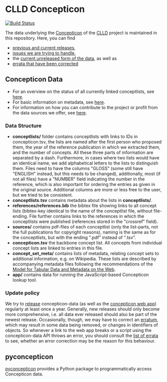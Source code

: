 # CLLD Concepticon

[![Build Status](https://travis-ci.org/clld/concepticon-data.svg?branch=master)](https://travis-ci.org/clld/concepticon-data)

The data underlying the [Concepticon](https://concepticon.clld.org) of the [CLLD](http://clld.org) project is maintained in this repository. Here, you can find 

* [previous and current releases](https://github.com/clld/concepticon-data/releases), 
* [issues we are trying to handle](https://github.com/clld/concepticon-data/issues),
* the [current unreleased form of the data](https://github.com/clld/concepticon-data/tree/master/concepticondata), as well as
* [errata that have been corrected](https://github.com/clld/concepticon-data/issues?q=label%3Aerrata+is%3Aclosed)


## Concepticon Data

* For an overview on the status of all currently linked conceptlists, see [here](https://github.com/clld/concepticon-data/blob/master/concepticondata/conceptlists/README.md).
* For basic information on metadata, see [here](https://github.com/clld/concepticon-data/blob/master/concepticondata/concept_set_meta/README.md).
* For information on how you can contribute to the project or profit from the data sources we offer, see [here](https://github.com/clld/concepticon-data/blob/master/CONTRIBUTING.md).


### Data Structure

- **conceptlists/** folder contains conceptlists with links to IDs in concepticon.tsv, the 
  lists are named after the first person who proposed them, the year of the reference publication 
  in which we extracted them, and the number of concepts. All these three parts of information 
  are separated by a dash. Furthermore, in cases where two lists would have an identical name, 
  we add alphabetical letters to the lists to distinguish them. Files need to have the columns 
  "GLOSS" (some still have "ENGLISH" instead, but this needs to be changed), additionally, most 
  (if not all files) have a "NUMBER" field indicating the number in the reference, which is also 
  important for ordering the entries as given in the original source. Additional columns are more 
  or less free to the user, but we tried to be consistent.
- **conceptlists.tsv** contains metadata about the lists in **conceptlists/**.
- **references/references.bib** the bibtex file showing links to all concept lists (bibtex-key 
  identical to the name of the conceptlist file, without file-ending. File further contains links 
  to the references  in which the conceptlists were published (references stored in the "crossref" field). 
- **sources/** contains pdf-files of each conceptlist (only the list-parts, not the full publications 
  for copyright reasons), naming is the same as for the conceptlists, but with the ending ".pdf" instead of ".tsv".
- **concepticon.tsv** the backbone concept list. All concepts from individual concept lists are linked to entries in this file.
- **concept_set_meta/** contains lists of metadata, relating concept sets to additional information, e.g. on Wikipedia. 
  These lists are described by accompanying metadata files following the recommendations of the 
  [Model for Tabular Data and Metadata on the Web](http://www.w3.org/TR/tabular-data-model/).
- **app/** contains data for running the JavaScript-based Concepticon lookup
  tool.


### Update policy

We try to [release](RELEASING.md) concepticon-data (as well as the [concepticon web app](http://concepticon.clld.org))
regularly at least once a year. Generally, new releases should only become more comprehensive, i.e. all data
ever released should also be part of the newest release. Occasionally, though, we may have to correct an
[erratum](https://github.com/clld/concepticon-data/issues?q=label%3Aerrata), which may result in some
data being removed, or changes in identifiers of objects. So whenever a link to the web app breaks or a script
using the concepticon-data API throws an error, you should consult the [list of errata](https://github.com/clld/concepticon-data/issues?q=label%3Aerrata) to see, whether an error correction may be the reason
for this behaviour.


## pyconcepticon

[pyconcepticon](https://pypi.org/project/pyconcepticon) provides a Python package 
to programmatically access Concepticon data.

